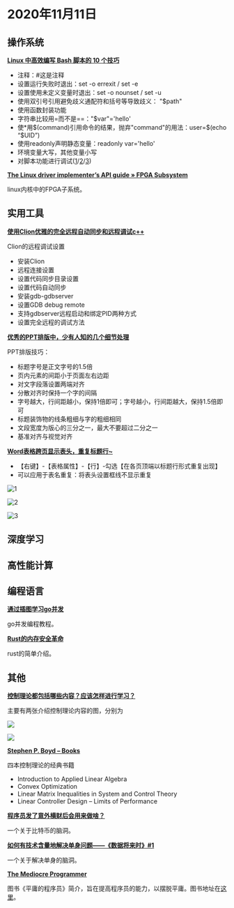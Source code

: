 # 2020年11月11日

## 操作系统

[**Linux 中高效编写 Bash 脚本的 10 个技巧**](https://mp.weixin.qq.com/s?__biz=MzAxODI5ODMwOA==&mid=2666540923&idx=1&sn=c6588cd27867c2b61b4e3322c574f0e3&chksm=80dcebd0b7ab62c6462ba36db1685f10f5fcf5f6fa049a094cf5112fad5375e9b5231d6f0a47#rd)

* 注释：#这是注释
* 设置运行失败时退出：set -o errexit / set -e
* 设置使用未定义变量时退出：set -o nounset / set -u
* 使用双引号引用避免歧义通配符和括号等导致歧义： "$path"
* 使用函数封装功能
* 字符串比较用=而不是==："$var"='hello'
* 使*用$(command)引用命令的结果，抛弃"command"的用法：user=$(echo “$UID”)
* 使用readonly声明静态变量：readonly var='hello'
* 环境变量大写，其他变量小写
* 对脚本功能进行调试([1](https://linux.cn/article-8028-1.html)/[2](https://linux.cn/article-8045-1.html)/[3](https://linux.cn/article-8045-1.html))

[**The Linux driver implementer’s API guide » FPGA Subsystem**](https://www.kernel.org/doc/html/latest/driver-api/fpga/index.html)

linux内核中的FPGA子系统。

## 实用工具

[**使用Clion优雅的完全远程自动同步和远程调试c++**](https://cloud.tencent.com/developer/article/1406250)

Clion的远程调试设置

* 安装Clion
* 远程连接设置
* 设置代码同步目录设置
* 设置代码自动同步
* 安装gdb-gdbserver
* 设置GDB debug remote
* 支持gdbserver远程启动和绑定PID两种方式
* 设置完全远程的调试方法

[**优秀的PPT排版中，少有人知的几个细节处理**](https://mp.weixin.qq.com/s?__biz=MzI2MzQwNTY5NA==&mid=2247487756&idx=2&sn=bc5c7873ff5b0c239a47c91a6c6a58c8&chksm=eabd381dddcab10b0b063760a7ca38556d95668773b51bc4d9defdb7fb461bf14b8def04302c#rd)

PPT排版技巧：

* 标题字号是正文字号的1.5倍
* 页内元素的间距小于页面左右边距
* 对文字段落设置两端对齐
* 分散对齐时保持一个字的间隔
* 字号越大，行间距越小，保持1倍即可；字号越小，行间距越大，保持1.5倍即可
* 标题装饰物的线条粗细与字的粗细相同
* 文段宽度为版心的三分之一，最大不要超过二分之一
* 基准对齐与视觉对齐

[**Word表格跨页显示表头，重复标题行~**](https://mp.weixin.qq.com/s?__biz=MzA5NjMwMzEyOA==&mid=2652121988&idx=1&sn=627d7c59553f6d486ff0ae952dbf0a5c&chksm=8b52aaf3bc2523e5b9ca20e1458e6939a61cb2aa11881a1ec7f2a5ddd7be0dcea995645c2a21#rd)

* 【右键】-【表格属性】-【行】-勾选【在各页顶端以标题行形式重复出现】
* 可以应用于表名重复：将表头设置框线不显示重复

![1](https://mmbiz.qpic.cn/mmbiz_gif/Xbsicmk3jCbUibicwQuddTicG6Yl3DzRulEmOPHr9UmkIylzoSDU88hL2VFqHNF5yibJHzM68ObG3msFz2G5ouzVIMw/640?wx_fmt=gif&tp=webp&wxfrom=5&wx_lazy=1)

![2](https://mmbiz.qpic.cn/mmbiz_gif/Xbsicmk3jCbUibicwQuddTicG6Yl3DzRulEm0d0frlbfozMj4VA9eHxiaRg5kp0fhQLvuX4OtJ43cBHHAD38kzia3hOQ/640?wx_fmt=gif&tp=webp&wxfrom=5&wx_lazy=1)

![3](https://mmbiz.qpic.cn/mmbiz_gif/Xbsicmk3jCbUibicwQuddTicG6Yl3DzRulEmXqq9yiaibA6kJc9Ye2tjCnk0MHicRgFVhdNLJwPupwNzp4HH2mM1mkQFA/640?wx_fmt=gif&tp=webp&wxfrom=5&wx_lazy=1)

## 深度学习

## 高性能计算

## 编程语言

[**通过插图学习go并发**](https://szpzs.oschina.io/2018/06/23/learning-gos-concurrency-through-illustrations/index.html)

go并发编程教程。

[**Rust的内存安全革命**](https://szpzs.oschina.io/2018/04/28/rust-memory-safety-revolution/index.html)

rust的简单介绍。

## 其他

[**控制理论都包括哪些内容？应该怎样进行学习？**](https://www.zhihu.com/question/23444938)

主要有两张介绍控制理论内容的图，分别为

![](https://pic2.zhimg.com/v2-1f34e6bc57b7bd03ec38ce03984ba2bb_r.jpg?source=1940ef5c)

![](https://pic4.zhimg.com/v2-c4e5a15cdcb7519ce7062d97ddae0591_r.jpg?source=1940ef5c)

[**Stephen P. Boyd – Books**](https://stanford.edu/~boyd/books.html)

四本控制理论的经典书籍

* Introduction to Applied Linear Algebra
* Convex Optimization
* Linear Matrix Inequalities in System and Control Theory
* Linear Controller Design – Limits of Performance

[**程序员发了意外横财后会用来做啥？**](https://mp.weixin.qq.com/s?__biz=MzAxMzMxNDIyOA==&mid=2655546251&idx=1&sn=26580597ea64524e95bb026f5e60746f&chksm=8018ba50b76f3346d339f56418d5e632c88d16bef48cf460dda82c0156464dde313fd67e23d4#rd)

一个关于比特币的脑洞。

[**如何有技术含量地解决单身问题——《数据将来时》#1**](https://mp.weixin.qq.com/s?__biz=MzAxMzMxNDIyOA==&mid=2655546212&idx=1&sn=fac6fcd2a8a870b4a95a1610aae58681&chksm=8018babfb76f33a969b7196abfd40890191682e3a70bfcd4f51c1bc7d379c3e894d9c98f7fcb#rd)

一个关于解决单身的脑洞。

[**The Mediocre Programmer**](https://weibo.com/1715118170/J3veiqdrE?sudaref=passport.weibo.com&type=comment#_rnd1602170560970)

图书《平庸的程序员》简介，旨在提高程序员的能力，以摆脱平庸。图书地址在[这里](http://themediocreprogrammer.com/)。
